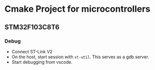 # Cmake Project for microcontrollers

## STM32F103C8T6

### Debug 
- Connect ST-Link V2
- On the host, start session with `st-util`. This serves as a gdb server.
- Start debugging from vscode. 
